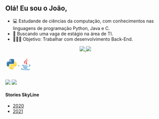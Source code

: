 ## __Olá! Eu sou o João,__ 

- 💻 Estudande de ciências da computação, com conhecimentos nas linguagens de programação Python, Java e C.
- 🏢 Buscando uma vaga de estágio na área de TI.
- 👨🏻‍💻 Objetivo: Trabalhar com desenvolvimento Back-End.

<div align="center">
  <a href="https://github.com/MarchPy">
  <img height="140em" src="https://github-readme-stats.vercel.app/api?username=marchpy&show_icons=true&theme=dark&include_all_commits=true&count_private=true"/>
  <img height="140em" src="https://github-readme-stats.vercel.app/api/top-langs/?username=marchpy&layout=compact&langs_count=7&theme=dark"/>
</div>
<div style="display: inline_block"><br>
  <img align="center" heigth="30" width="40" src="https://raw.githubusercontent.com/devicons/devicon/master/icons/python/python-original.svg" />
  <img align="center" heigth="30" width="40" src="https://raw.githubusercontent.com/devicons/devicon/master/icons/java/java-original.svg" />
</div>
  
##
  
<div> 
  <a href="https://www.linkedin.com/in/jo%C3%A3o-pedro-alexandre-marchiori-087648184" target="_blank"><img src="https://img.shields.io/badge/-LinkedIn-%230077B5?style=for-the-badge&logo=linkedin&logoColor=white" target="_blank"></a>
  <a href = "mailto:joaomarchiori.jopa@gmail.com"><img src="https://img.shields.io/badge/Gmail-D14836?style=for-the-badge&logo=gmail&logoColor=white" target="_blank"></a>
</div>

#### Stories SkyLine
- [2020](./MarchPy-2020.stl)
- [2021](./MarchPy-2021.stl)
